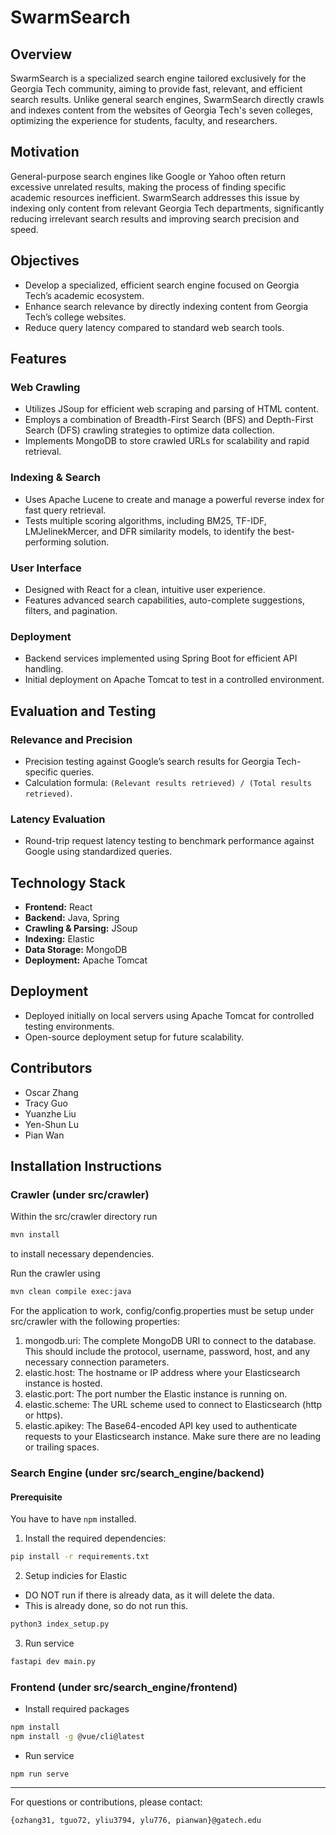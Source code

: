 # SwarmSearch

## Overview

SwarmSearch is a specialized search engine tailored exclusively for the Georgia Tech community, aiming to provide fast, relevant, and efficient search results. Unlike general search engines, SwarmSearch directly crawls and indexes content from the websites of Georgia Tech's seven colleges, optimizing the experience for students, faculty, and researchers.

## Motivation

General-purpose search engines like Google or Yahoo often return excessive unrelated results, making the process of finding specific academic resources inefficient. SwarmSearch addresses this issue by indexing only content from relevant Georgia Tech departments, significantly reducing irrelevant search results and improving search precision and speed.

## Objectives

- Develop a specialized, efficient search engine focused on Georgia Tech’s academic ecosystem.
- Enhance search relevance by directly indexing content from Georgia Tech’s college websites.
- Reduce query latency compared to standard web search tools.

## Features

### Web Crawling

- Utilizes JSoup for efficient web scraping and parsing of HTML content.
- Employs a combination of Breadth-First Search (BFS) and Depth-First Search (DFS) crawling strategies to optimize data collection.
- Implements MongoDB to store crawled URLs for scalability and rapid retrieval.

### Indexing & Search

- Uses Apache Lucene to create and manage a powerful reverse index for fast query retrieval.
- Tests multiple scoring algorithms, including BM25, TF-IDF, LMJelinekMercer, and DFR similarity models, to identify the best-performing solution.

### User Interface

- Designed with React for a clean, intuitive user experience.
- Features advanced search capabilities, auto-complete suggestions, filters, and pagination.

### Deployment

- Backend services implemented using Spring Boot for efficient API handling.
- Initial deployment on Apache Tomcat to test in a controlled environment.

## Evaluation and Testing

### Relevance and Precision

- Precision testing against Google’s search results for Georgia Tech-specific queries.
- Calculation formula: `(Relevant results retrieved) / (Total results retrieved)`.

### Latency Evaluation

- Round-trip request latency testing to benchmark performance against Google using standardized queries.

## Technology Stack

- **Frontend:** React
- **Backend:** Java, Spring
- **Crawling & Parsing:** JSoup
- **Indexing:** Elastic
- **Data Storage:** MongoDB
- **Deployment:** Apache Tomcat

## Deployment

- Deployed initially on local servers using Apache Tomcat for controlled testing environments.
- Open-source deployment setup for future scalability.

## Contributors

- Oscar Zhang
- Tracy Guo
- Yuanzhe Liu
- Yen-Shun Lu
- Pian Wan

## Installation Instructions

### Crawler (under src/crawler)

Within the src/crawler directory run

```bash
mvn install
```

to install necessary dependencies.

Run the crawler using

```bash
mvn clean compile exec:java
```

For the application to work, config/config.properties must be setup under src/crawler with the following properties:

1. mongodb.uri: The complete MongoDB URI to connect to the database. This should include the protocol, username, password, host, and any necessary connection parameters.
2. elastic.host: The hostname or IP address where your Elasticsearch instance is hosted.
3. elastic.port: The port number the Elastic instance is running on.
4. elastic.scheme: The URL scheme used to connect to Elasticsearch (http or https).
5. elastic.apikey: The Base64-encoded API key used to authenticate requests to your Elasticsearch instance. Make sure there are no leading or trailing spaces.

### Search Engine (under src/search_engine/backend)

#### Prerequisite

You have to have `npm` installed.


1. Install the required dependencies:

```bash
pip install -r requirements.txt
````

2. Setup indicies for Elastic
- DO NOT run if there is already data, as it will delete the data.
- This is already done, so do not run this.

```bash
python3 index_setup.py
```

3. Run service

```bash
fastapi dev main.py
```

### Frontend (under src/search_engine/frontend)

- Install required packages

```bash
npm install
npm install -g @vue/cli@latest
```

- Run service

```
npm run serve
```

---

For questions or contributions, please contact:

`{ozhang31, tguo72, yliu3794, ylu776, pianwan}@gatech.edu`
